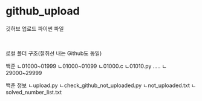 # github_upload
깃허브 업로드 파이썬 파일

<br>

 로컬 폴더 구조(절취선 내는 Github도 동일)
 
 백준
     ㄴ01000~01999
         ㄴ01000~01099
             ㄴ01000.c
             ㄴ01010.py
 .....
     ㄴ29000~29999
 
 
 
 백준 정보
     ㄴupload.py
     ㄴcheck_github_not_uploaded.py
     ㄴnot_uploaded.txt
     ㄴsolved_number_list.txt
  
</br>
